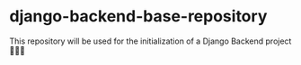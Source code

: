 # django-backend-base-repository
This repository will be used for the initialization of a Django Backend project 🐍🧬💙
